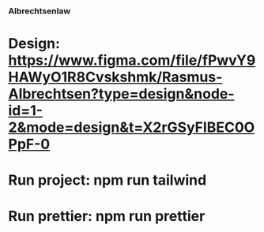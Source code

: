 ### Albrechtsenlaw
# Design: https://www.figma.com/file/fPwvY9HAWyO1R8Cvskshmk/Rasmus-Albrechtsen?type=design&node-id=1-2&mode=design&t=X2rGSyFlBEC0OPpF-0

# Run project: npm run tailwind
# Run prettier: npm run prettier